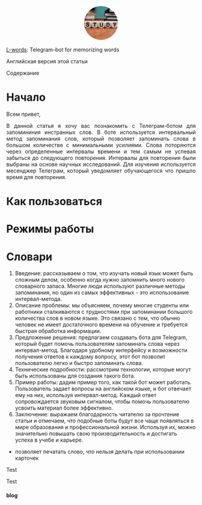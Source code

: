 <p align="center" width="100%">
    <img src=/imgs/bot_logo.png"> 
</p>

[L-words](https://t.me/l_words_bot): Telegram-bot for memorizing words

Английская версия этой статьи

Содержание

# Начало

Всем привет,
<p align="justify">В данной статья я хочу вас познакомить с Телеграм-ботом для запомининия инстранных слов. В боте используется интервальный метод запоминания слов, который позволяет запоминать слова в большом количестве с минимальными усилиями. Слова поторяются через определенные интервалы времени и тем самым не успевая забыться до следующего повторения. Интервалы для повторения были выбраны на основе научных исследований. Для изучения используется месенджер Телеграм, который уведомляет обучающегося что пришло время для повторения.</p>

# Как пользоваться

# Режимы работы

# Словари


1. Введение: рассказываем о том, что изучать новый язык может быть сложным делом, особенно когда нужно запомнить много нового словарного запаса. Многие люди используют различные методы запоминания, но один из самых эффективных - это использование интервал-метода.
2. Описание проблемы: мы объясняем, почему многие студенты или работники сталкиваются с трудностями при запоминании большого количества слов в новом языке. Это связано с тем, что обычно человек не имеет достаточного времени на обучение и требуется быстрая обработка информации.
3. Предложение решения: предлагаем создавать бота для Telegram, который будет помочь пользователям запоминать слова через интервал-метод. Благодаря удобному интерфейсу и возможности получения ответов к каждому вопросу, этот бот позволит пользователю легко и быстро запоминать слова.
4. Технические подробности: рассмотрим технологии, которые могут быть использованы для создания такого бота.
5. Пример работы: дадим пример того, как такой бот может работать. Пользователь задает вопросы на английском языке, и бот отвечает ему на них, используя интервал-метод. Каждый ответ сопровождается звуковым сигналом, чтобы помочь пользователю усвоить материал более эффективно.
6. Заключение: выражаем благодарность читателю за прочтение статьи и отмечаем, что подобные боты будут все чаще появляться в мире образования и профессиональной жизни. Используя их, можно значительно повышать свою производительность и достигать успеха в учебе и карьере.
- позволяет печатать слово, что нельзя делать при использовании карточек


Test

Test

#### blog
